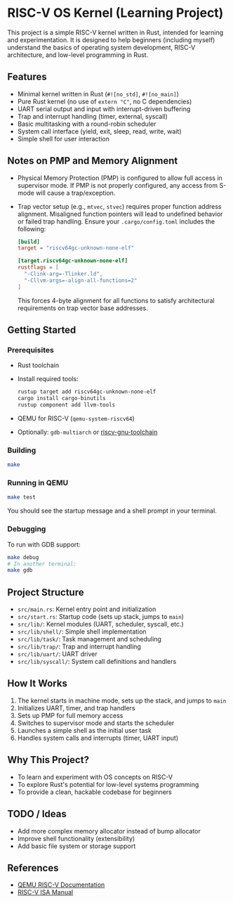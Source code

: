 # RISC-V OS Kernel (Learning Project)

This project is a simple RISC-V kernel written in Rust, intended for learning
and experimentation. It is designed to help beginners (including myself)
understand the basics of operating system development, RISC-V architecture,
and low-level programming in Rust.

## Features

* Minimal kernel written in Rust (`#![no_std]`, `#![no_main]`)
* Pure Rust kernel (no use of `extern "C"`, no C dependencies)
* UART serial output and input with interrupt-driven buffering
* Trap and interrupt handling (timer, external, syscall)
* Basic multitasking with a round-robin scheduler
* System call interface (yield, exit, sleep, read, write, wait)
* Simple shell for user interaction

## Notes on PMP and Memory Alignment

* Physical Memory Protection (PMP) is configured to allow full access
  in supervisor mode. If PMP is not properly configured, any access from
  S-mode will cause a trap/exception.

* Trap vector setup (e.g., `mtvec`, `stvec`) requires proper function address
  alignment. Misaligned function pointers will lead to undefined behavior or
  failed trap handling. Ensure your `.cargo/config.toml` includes the following:

  ```toml
  [build]
  target = "riscv64gc-unknown-none-elf"

  [target.riscv64gc-unknown-none-elf]
  rustflags = [
    "-Clink-arg=-Tlinker.ld",
    "-Cllvm-args=-align-all-functions=2"
  ]
  ```

  This forces 4-byte alignment for all functions to satisfy architectural
  requirements on trap vector base addresses.

## Getting Started

### Prerequisites

* Rust toolchain
* Install required tools:

  ```sh
  rustup target add riscv64gc-unknown-none-elf
  cargo install cargo-binutils
  rustup component add llvm-tools
  ```
* QEMU for RISC-V (`qemu-system-riscv64`)
* Optionally: `gdb-multiarch` or [riscv-gnu-toolchain](https://github.com/riscv-collab/riscv-gnu-toolchain)

### Building

```sh
make
```

### Running in QEMU

```sh
make test
```

You should see the startup message and a shell prompt in your terminal.

### Debugging

To run with GDB support:

```sh
make debug
# In another terminal:
make gdb
```

## Project Structure

* `src/main.rs`: Kernel entry point and initialization
* `src/start.rs`: Startup code (sets up stack, jumps to `main`)
* `src/lib/`: Kernel modules (UART, scheduler, syscall, etc.)
* `src/lib/shell/`: Simple shell implementation
* `src/lib/task/`: Task management and scheduling
* `src/lib/trap/`: Trap and interrupt handling
* `src/lib/uart/`: UART driver
* `src/lib/syscall/`: System call definitions and handlers

## How It Works

1. The kernel starts in machine mode, sets up the stack, and jumps to `main`
2. Initializes UART, timer, and trap handlers
3. Sets up PMP for full memory access
4. Switches to supervisor mode and starts the scheduler
5. Launches a simple shell as the initial user task
6. Handles system calls and interrupts (timer, UART input)

## Why This Project?

* To learn and experiment with OS concepts on RISC-V
* To explore Rust's potential for low-level systems programming
* To provide a clean, hackable codebase for beginners

## TODO / Ideas

* Add more complex memory allocator instead of bump allocator
* Improve shell functionality (extensibility)
* Add basic file system or storage support

## References

* [QEMU RISC-V Documentation](https://wiki.qemu.org/Documentation/Platforms/RISCV)
* [RISC-V ISA Manual](https://github.com/riscv/riscv-isa-manual)
